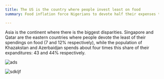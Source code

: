 ```yaml
---
title: The US is the country where people invest least on food
summary: Food inflation force Nigerians to devote half their expenses to food. People living in the States only spend 6,5% of their money on food.

---
```


Asia is the continent where there is the biggest disparities. Singapore and Qatar are the eastern countries where people devote the least of their spendings on food (7 and 12% respectively), while the population of Khazakstan and Azerbaidjan spends about four times this share of their expanditures: 43 and 44% respectively.

![ads](https://github.com/palrogg/playfair-projects/raw/master/projects/paul-ronga/food-prices/Food_prices_continents_edit.png)

![sdkljf](https://github.com/palrogg/playfair-projects/raw/master/projects/paul-ronga/food-prices/barh_edit_bold.png)